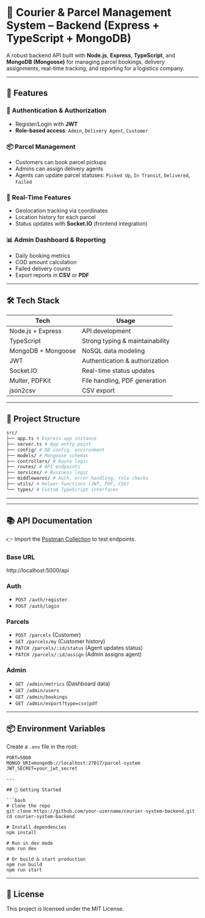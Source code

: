 # 🚚 Courier & Parcel Management System – Backend (Express + TypeScript + MongoDB)

A robust backend API built with **Node.js**, **Express**, **TypeScript**, and **MongoDB (Mongoose)** for managing parcel bookings, delivery assignments, real-time tracking, and reporting for a logistics company.

---

## 📌 Features

### 🔐 Authentication & Authorization
- Register/Login with **JWT**
- **Role-based access**: `Admin`, `Delivery Agent`, `Customer`

### 📦 Parcel Management
- Customers can book parcel pickups
- Admins can assign delivery agents
- Agents can update parcel statuses: `Picked Up`, `In Transit`, `Delivered`, `Failed`

### 📡 Real-Time Features
- Geolocation tracking via coordinates
- Location history for each parcel
- Status updates with **Socket.IO** (frontend integration)

### 📊 Admin Dashboard & Reporting
- Daily booking metrics
- COD amount calculation
- Failed delivery counts
- Export reports in **CSV** or **PDF**

---

## 🛠️ Tech Stack

| Tech             | Usage                          |
|------------------|--------------------------------|
| Node.js + Express | API development               |
| TypeScript        | Strong typing & maintainability |
| MongoDB + Mongoose| NoSQL data modeling           |
| JWT               | Authentication & authorization |
| Socket.IO         | Real-time status updates       |
| Multer, PDFKit    | File handling, PDF generation |
| json2csv          | CSV export                    |

---

## 🧩 Project Structure

```bash
src/
├── app.ts # Express app instance
├── server.ts # App entry point
├── config/ # DB config, environment
├── models/ # Mongoose schemas
├── controllers/ # Route logic
├── routes/ # API endpoints
├── services/ # Business logic
├── middlewares/ # Auth, error handling, role checks
├── utils/ # Helper functions (JWT, PDF, CSV)
└── types/ # Custom TypeScript interfaces
```
---

---

## 📚 API Documentation

👉 Import the [Postman Collection](./postman_collection.json) to test endpoints.

### Base URL

http://localhost:5000/api


### Auth
- `POST /auth/register`
- `POST /auth/login`

### Parcels
- `POST /parcels` (Customer)
- `GET /parcels/my` (Customer history)
- `PATCH /parcels/:id/status` (Agent updates status)
- `PATCH /parcels/:id/assign` (Admin assigns agent)

### Admin
- `GET /admin/metrics` (Dashboard data)
- `GET /admin/users`
- `GET /admin/bookings`
- `GET /admin/export?type=csv|pdf`

---

## 📦 Environment Variables

Create a `.env` file in the root:

```env
PORT=5000
MONGO_URI=mongodb://localhost:27017/parcel-system
JWT_SECRET=your_jwt_secret

---

## 🚀 Getting Started

```bash
# Clone the repo
git clone https://github.com/your-username/courier-system-backend.git
cd courier-system-backend

# Install dependencies
npm install

# Run in dev mode
npm run dev

# Or build & start production
npm run build
npm run start
```

---

## 📄 License
This project is licensed under the MIT License.


